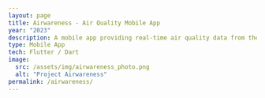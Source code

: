```yaml
---
layout: page
title: Airwareness - Air Quality Mobile App
year: "2023"
description: A mobile app providing real-time air quality data from the government's API. I created a feature for users to add air quality info to photos, similar to Instagram Story stickers, and share on social media.
type: Mobile App
tech: Flutter / Dart
image:
  src: /assets/img/airwareness_photo.png
  alt: "Project Airwareness"
permalink: /airwareness/
---
```

